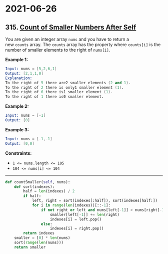 # 2021-06-26

## 315. [Count of Smaller Numbers After Self](https://leetcode.com/problems/count-of-smaller-numbers-after-self/)

You are given an integer array `nums` and you have to return a new `counts` array. The `counts` array has the property where `counts[i]` is the number of smaller elements to the right of `nums[i]`.

**Example 1:**

```s
Input: nums = [5,2,6,1]
Output: [2,1,1,0]
Explanation:
To the right of 5 there are2 smaller elements (2 and 1).
To the right of 2 there is only1 smaller element (1).
To the right of 6 there is1 smaller element (1).
To the right of 1 there is0 smaller element.
```

**Example 2:**

```s
Input: nums = [-1]
Output: [0]
```

**Example 3:**

```s
Input: nums = [-1,-1]
Output: [0,0]
```

**Constraints:**

- `1 <= nums.length <= 105`
- `104 <= nums[i] <= 104`

---

```py
def countSmaller(self, nums):
    def sort(indexes):
        half = len(indexes) / 2
        if half:
            left, right = sort(indexes[:half]), sort(indexes[half:])
            for i in range(len(indexes))[::-1]:
                if not right or left and nums[left[-1]] > nums[right[-1]]:
                    smaller[left[-1]] += len(right)
                    indexes[i] = left.pop()
                else:
                    indexes[i] = right.pop()
        return indexes
    smaller = [0] * len(nums)
    sort(range(len(nums)))
    return smaller
```
